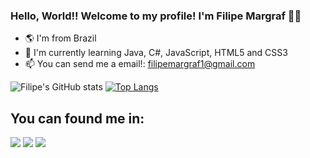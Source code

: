 ### Hello, World!! Welcome to my profile! I'm Filipe Margraf 👋😃

- 🌎 I'm from Brazil
- 🌱 I'm currently learning Java, C#, JavaScript, HTML5 and CSS3
- 📫 You can send me a email!: filipemargraf1@gmail.com

![Filipe's GitHub stats](https://github-readme-stats.vercel.app/api?username=FilipeMargraf&show_icons=true&theme=tokyonight)
[![Top Langs](https://github-readme-stats.vercel.app/api/top-langs/?username=FilipeMargraf&layout=compact&theme=tokyonight)](https://github.com/FilipeMargraf/github-readme-stats)

## You can found me in:
<a href="https://www.linkedin.com/in/filipe-margraf-577b351a0/" target="_blank"><img src="https://img.shields.io/badge/LinkedIn-0077B5?style=for-the-badge&logo=linkedin&logoColor=white"></img></a>
<a href="https://www.instagram.com/lipemargraf/" target="_blank"><img src="https://img.shields.io/badge/Instagram-E4405F?style=for-the-badge&logo=instagram&logoColor=white"></img></a>
<a href="mailto:filipemargraf1@gmail.com"><img src="https://img.shields.io/badge/Gmail-D14836?style=for-the-badge&logo=gmail&logoColor=white"></img></a>
